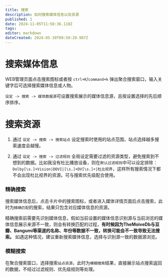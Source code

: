 ```yaml
---
title: 搜索
description: 如何搜索媒体信息以及资源
published: 1
date: 2024-11-05T11:58:36.110Z
tags: 
editor: markdown
dateCreated: 2024-05-30T09:50:20.987Z
---
```


# 搜索媒体信息

WEB管理页面点击搜索图标或者按 `ctrl+K`/`command+k` 弹出聚合搜索窗口，输入关键字后可选择搜索媒体信息或人物。

`设定 -> 搜索 -> 媒体数据源`可设置搜索展示的媒体信息源，且按设置选择的先后顺序排序。

# 搜索资源

1. 通过 `设定 -> 搜索 -> 搜索站点` 设定搜索时使用的站点范围，站点选择越多搜索速度会越慢。

2. 通过 `设定 -> 搜索 -> 过滤规则` 全局设定需要过滤的资源类型，避免搜索到不想到的数据。比如我没有杜比播放设备，则在`默认过滤规则`中可以设定排除：`Dolby[\s.]+Vision|DOVI|[\s.]+DV[\s.]+|杜比视界`，这样所有搜索情况下都不会出现杜比视界的资源。可与搜索优先级配合使用。

### 精确搜索
搜索媒体信息后，点击卡片中的搜索图标，或者进入媒体详情页面后点击搜索，此时为`精确匹配`的搜索，结果只包含对应媒体信息的资源。

精确搜索前需要先识别媒体信息，假如当前设置的媒体信息识别源与当前浏览的媒体信息展示来源不一致，则会有转换匹配的过程，**有时候因为TheMoiveDb与豆瓣、Bangumi等渠道的名称、年份等数据不一致，转换可能会不一致导致无法搜索。** 如遇这种情况，建议重新搜索媒体信息，选择与识别源一致的数据源浏览。


### 模糊搜索
在聚合搜索窗口，选择搜索`站点资源`，此时为`模糊搜索`结果，直接展示站点搜索返回的数据，不经过过滤规则、优先级规则等处理。

